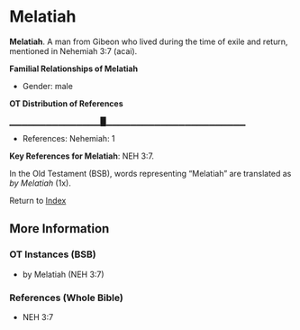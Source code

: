 # Melatiah
**Melatiah**. 
A man from Gibeon who lived during the time of exile and return, mentioned in Nehemiah 3:7 (acai). 




**Familial Relationships of Melatiah**


* Gender: male


**OT Distribution of References**

▁▁▁▁▁▁▁▁▁▁▁▁▁▁▁█▁▁▁▁▁▁▁▁▁▁▁▁▁▁▁▁▁▁▁▁▁▁▁
* References: Nehemiah: 1



**Key References for Melatiah**: 
NEH 3:7. 


In the Old Testament (BSB), words representing “Melatiah” are translated as 
*by Melatiah* (1x). 




Return to [Index](00-Index.md)

## More Information

### OT Instances (BSB)

* by Melatiah (NEH 3:7)



### References (Whole Bible)

* NEH 3:7



